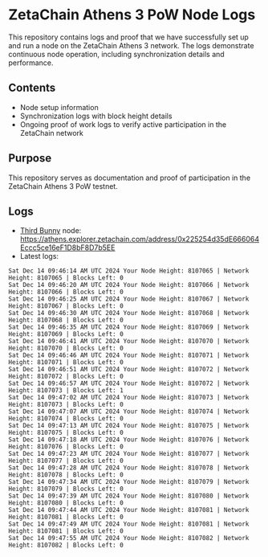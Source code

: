 # ZetaChain Athens 3 PoW Node Logs
This repository contains logs and proof that we have successfully set up and run a node on the ZetaChain Athens 3 network. The logs demonstrate continuous node operation, including synchronization details and performance.

## Contents
- Node setup information
- Synchronization logs with block height details
- Ongoing proof of work logs to verify active participation in the ZetaChain network

## Purpose
This repository serves as documentation and proof of participation in the ZetaChain Athens 3 PoW testnet.

## Logs

- [Third Bunny](https://thirdbunny.xyz/) node: https://athens.explorer.zetachain.com/address/0x225254d35dE666064Eccc5ce16eF1D8bF8D7b5EE
- Latest logs:
```
Sat Dec 14 09:46:14 AM UTC 2024 Your Node Height: 8107065 | Network Height: 8107065 | Blocks Left: 0
Sat Dec 14 09:46:20 AM UTC 2024 Your Node Height: 8107066 | Network Height: 8107066 | Blocks Left: 0
Sat Dec 14 09:46:25 AM UTC 2024 Your Node Height: 8107067 | Network Height: 8107067 | Blocks Left: 0
Sat Dec 14 09:46:30 AM UTC 2024 Your Node Height: 8107068 | Network Height: 8107068 | Blocks Left: 0
Sat Dec 14 09:46:35 AM UTC 2024 Your Node Height: 8107069 | Network Height: 8107069 | Blocks Left: 0
Sat Dec 14 09:46:41 AM UTC 2024 Your Node Height: 8107070 | Network Height: 8107070 | Blocks Left: 0
Sat Dec 14 09:46:46 AM UTC 2024 Your Node Height: 8107071 | Network Height: 8107071 | Blocks Left: 0
Sat Dec 14 09:46:51 AM UTC 2024 Your Node Height: 8107072 | Network Height: 8107072 | Blocks Left: 0
Sat Dec 14 09:46:57 AM UTC 2024 Your Node Height: 8107072 | Network Height: 8107073 | Blocks Left: 1
Sat Dec 14 09:47:02 AM UTC 2024 Your Node Height: 8107073 | Network Height: 8107073 | Blocks Left: 0
Sat Dec 14 09:47:07 AM UTC 2024 Your Node Height: 8107074 | Network Height: 8107074 | Blocks Left: 0
Sat Dec 14 09:47:13 AM UTC 2024 Your Node Height: 8107075 | Network Height: 8107075 | Blocks Left: 0
Sat Dec 14 09:47:18 AM UTC 2024 Your Node Height: 8107076 | Network Height: 8107076 | Blocks Left: 0
Sat Dec 14 09:47:23 AM UTC 2024 Your Node Height: 8107077 | Network Height: 8107077 | Blocks Left: 0
Sat Dec 14 09:47:28 AM UTC 2024 Your Node Height: 8107078 | Network Height: 8107078 | Blocks Left: 0
Sat Dec 14 09:47:34 AM UTC 2024 Your Node Height: 8107079 | Network Height: 8107079 | Blocks Left: 0
Sat Dec 14 09:47:39 AM UTC 2024 Your Node Height: 8107080 | Network Height: 8107080 | Blocks Left: 0
Sat Dec 14 09:47:44 AM UTC 2024 Your Node Height: 8107081 | Network Height: 8107081 | Blocks Left: 0
Sat Dec 14 09:47:49 AM UTC 2024 Your Node Height: 8107081 | Network Height: 8107081 | Blocks Left: 0
Sat Dec 14 09:47:55 AM UTC 2024 Your Node Height: 8107082 | Network Height: 8107082 | Blocks Left: 0
```
